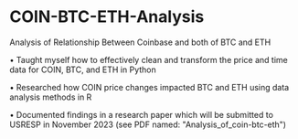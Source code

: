 # COIN-BTC-ETH-Analysis
Analysis of Relationship Between Coinbase and both of BTC and ETH

• Taught myself how to effectively clean and transform the price and time data for COIN, BTC, and ETH in Python

• Researched how COIN price changes impacted BTC and ETH using data analysis methods in R

• Documented findings in a research paper which will be submitted to USRESP in November 2023 (see PDF named: "Analysis_of_coin-btc-eth")
